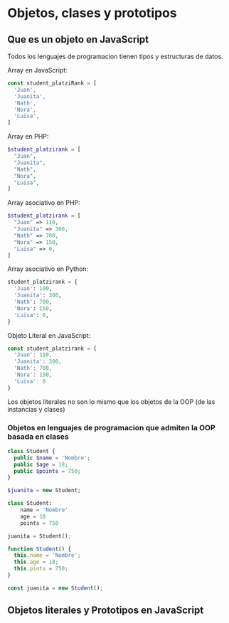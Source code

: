 # Objetos, clases y prototipos

## Que es un objeto en JavaScript

Todos los lenguajes de programacion tienen tipos y estructuras de datos.

Array en JavaScript:

```javascript
const student_platziRank = [
  'Juan',
  'Juanita',
  'Nath',
  'Nora',
  'Luisa',
]
```

Array en PHP:

```php
$student_platzirank = [
  "Juan",
  "Juanita",
  "Nath",
  "Nora",
  "Luisa",
]
```

Array asociativo en PHP:

```php
$student_platzirank = [
  "Juan" => 110,
  "Juanita" => 300,
  "Nath" => 700,
  "Nora" => 150,
  "Luisa" => 0,
]
```

Array asociativo en Python:

```python
student_platzirank = {
  'Juan': 100,
  'Juanita': 300,
  'Nath': 700,
  'Nora': 150,
  'Luisa': 0,
}
```

Objeto Literal en JavaScript:

```javascript
const student_platzirank = {
  'Juan': 110,
  'Juanita': 300,
  'Nath': 700,
  'Nora': 150,
  'Luisa': 0
}
```

Los objetos literales no son lo mismo que los objetos de la OOP (de las instancias y clases)

### Objetos en lenguajes de programacion que admiten la OOP basada en clases

```php
class Student {
  public $name = 'Nombre';
  public $age = 18;
  public $points = 750;
}

$juanita = new Student;
```

```python
class Student:
    name = 'Nombre'
    age = 18
    points = 750

juanita = Student();
```

```javascript
function Student() {
  this.name = 'Nombre';
  this.age = 18;
  this.pints = 750;
}

const juanita = new Student();
```

## Objetos literales y Prototipos en JavaScript